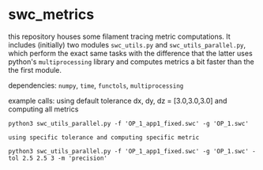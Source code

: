 # swc_metrics

this repository houses some filament tracing metric computations. It includes (initially) two modules `swc_utils.py` and `swc_utils_parallel.py`, which perform the exact same tasks with the difference that the latter uses python's `multiprocessing` library and computes metrics a bit faster than the the first module. 

dependencies: `numpy`, `time`, `functols`, `multiprocessing`

example calls: 
    using default tolerance dx, dy, dz = [3.0,3.0,3.0] and computing all metrics 
```
python3 swc_utils_parallel.py -f 'OP_1_app1_fixed.swc' -g 'OP_1.swc' 

```
    using specific tolerance and computing specific metric
```
python3 swc_utils_parallel.py -f 'OP_1_app1_fixed.swc' -g 'OP_1.swc' -tol 2.5 2.5 3 -m 'precision'
```

